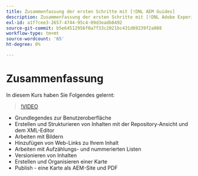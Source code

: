 ```yaml
---
title: Zusammenfassung der ersten Schritte mit [!DNL AEM Guides]
description: Zusammenfassung der ersten Schritte mit [!DNL Adobe Experience Manager Guides]
exl-id: a1f7cee3-2657-4744-95c4-09d3eadb8492
source-git-commit: b5e64512956f0a7f33c2021bc431d69239f2a088
workflow-type: tm+mt
source-wordcount: '65'
ht-degree: 0%

---
```


# Zusammenfassung

In diesem Kurs haben Sie Folgendes gelernt:

>[!VIDEO](https://video.tv.adobe.com/v/336660?quality=12&learn=on)

- Grundlegendes zur Benutzeroberfläche
- Erstellen und Strukturieren von Inhalten mit der Repository-Ansicht und dem XML-Editor
- Arbeiten mit Bildern
- Hinzufügen von Web-Links zu Ihrem Inhalt
- Arbeiten mit Aufzählungs- und nummerierten Listen
- Versionieren von Inhalten
- Erstellen und Organisieren einer Karte
- Publish - eine Karte als AEM-Site und PDF
